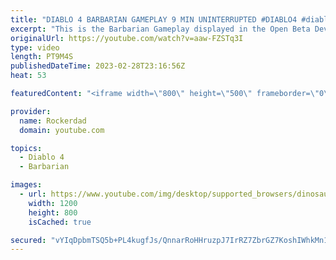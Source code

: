 ```yaml
---
title: "DIABLO 4 BARBARIAN GAMEPLAY 9 MIN UNINTERRUPTED #DIABLO4 #diablo4gameplay #diabloiv"
excerpt: "This is the Barbarian Gameplay displayed in the Open Beta Dev Live Stream in February 28th. This is 9 minutes of uninterrupted ..."
originalUrl: https://youtube.com/watch?v=aaw-FZSTq3I
type: video
length: PT9M4S
publishedDateTime: 2023-02-28T23:16:56Z
heat: 53

featuredContent: "<iframe width=\"800\" height=\"500\" frameborder=\"0\" src=\"https://www.youtube.com/embed/aaw-FZSTq3I\" allow=\"accelerometer; autoplay; encrypted-media; gyroscope; picture-in-picture\" allowfullscreen></iframe>"

provider:
  name: Rockerdad
  domain: youtube.com

topics:
  - Diablo 4
  - Barbarian

images:
  - url: https://www.youtube.com/img/desktop/supported_browsers/dinosaur.png
    width: 1200
    height: 800
    isCached: true

secured: "vYIqDpbmTSQ5b+PL4kugfJs/QnnarRoHHruzpJ7IrRZ7ZbrGZ7KoshIWhkMn1vvNd806iMUK00nWDALk1Z3LaUHvYGLJZDqi9ubg5XkU0emJuVg5Z7JAfbGUCiVzF3PwYGxolw+v8f69b3YkNonsgJU38u2uvjELgmvpU7Y9J3874bNEcqQ9MGwlDM2/+Ivv5eT39DcEmWxqrQYmsHgDMX6vWFeK1pw3KNAfjjefgOmq1++zCIL3Fy1DKd6f+IUhDG/JLqWaskLkPwcTQXKrS+EeocpzoEqYE+y39hCR0xqbG8LL3n+BeUoJHUOZIg6CnlIqvPl1VP2sLQXzQ586GndpWoWZIkc3fqbznoOpAAqfiQ2gBdRnmG2ITLLqLJB8kLr5W+j91T7AoZHf4eECwRptZEIEneH3XmvRneopqho=;9wegRvE1CusF2mbyghhC2Q=="
---
```


